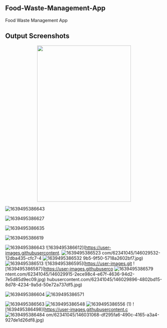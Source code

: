 ## Food-Waste-Management-App
Food Waste Management App


## Output Screenshots

 <p align ="center">
<img src="https://user-images.githubusercontent.com/62341045/146028346-9dc0a458-83bf-40c0-a64a-5f2bf76cf084.jpg" width="300" height="500"/>



![1639495386643](https://user-images.githubusercontent.com/62341045/146029039-98f891c4-9a23-436c-8efd-67881fed4ad0.jpg)



![1639495386627](https://user-images.githubusercontent.com/62341045/146028534-77124fcc-2db2-42e1-817d-19e068e3a502.jpg)



![1639495386635](https://user-images.githubusercontent.com/62341045/146028685-36f9b518-bbfe-4112-a7a8-ef3d2a13e2ba.jpg)



![1639495386619](https://user-images.githubusercontent.com/62341045/146028790-69998c1d-f612-4683-b7c8-8f1b123fd113.jpg)



![1639495386643](https://user-images.githubusercontent.com/62341045/146029039-98f891c4-9a23-436c-8efd-67881fed4ad0.jpg)
![1639495386612](https://user-images.githubusercontent.
![1639495386523](https://user-images.githubusercontent.com/62341045/146029585-a6f24f84-d2b4-4621-b61d-a8623ec6a14e.jpg)
com/62341045/146029532-12dba435-cfc7-4
![1639495386532](https://user-images.githubusercontent.com/62341045/146029605-a8fddd0f-08ae-45d4-9811-aaf4d4411fb7.jpg)
9b5-9f50-5718a2602bf7.jpg)
![1639495386513](https://user-images.githubusercontent.com/62341045/146029560-9a7dff0f-d683-430f-99ff-717e7dbb3f13.jpg)
![1639495386595](https://user-images.git
![1639495386587](https://user-images.githubuserco
![1639495386579](https://user-images.githubusercontent.com/62341045/146030081-80e9809d-31a1-4a73-9c43-2192e3422d66.jpg)
ntent.com/62341045/146029915-2ece98c4-e67f-4636-94d2-7e5d85d9ec09.jpg)
hubusercontent.com/62341045/146029896-4802bd15-8d78-4234-9a5d-50e72a737df5.jpg)

![1639495386604](https://user-images.githubusercontent.com/62341045/146030374-bea91b1b-6c90-4131-83b1-b1cf3de95bb3.jpg)
![1639495386571](https://user-images.githubusercontent.com/62341045/146030563-318896fd-0fec-49cd-9d92-a0a587126551.jpg)

![1639495386563](https://user-images.githubusercontent.com/62341045/146030722-32ab5ea6-74fa-4db7-b4ba-7e6ce6c2e328.jpg)
![1639495386548](https://user-images.githubusercontent.com/62341045/146030911-ff8cdefa-3aa8-4ae4-baca-be47b83cd26b.jpg)
![1639495386556 (1)](https://user-images.githubusercontent.com/62341045/146031017-401ff6e4-622f-4f76-b57c-b143c4da5723.jpg)
![1639495386498](https://user-images.githubusercontent.c
![1639495386484](https://user-images.githubusercontent.com/62341045/146031117-099e9248-d5e6-464b-b1f4-d819b46aacfa.jpg)
om/62341045/146031068-df295fa6-490c-4165-a3a4-927de1d26df8.jpg)


